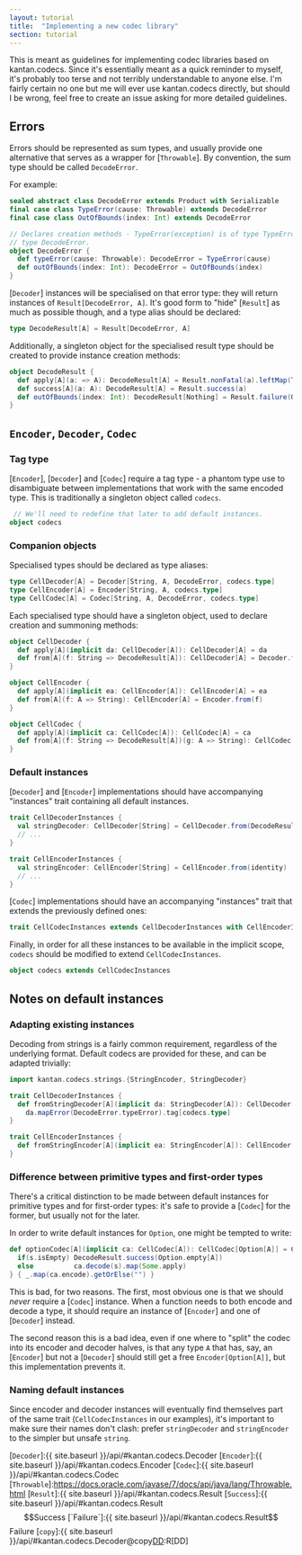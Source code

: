 ```yaml
---
layout: tutorial
title:  "Implementing a new codec library"
section: tutorial
---
```





This is meant as guidelines for implementing codec libraries based on kantan.codecs. Since it's essentially meant as
a quick reminder to myself, it's probably too terse and not terribly understandable to anyone else. I'm fairly certain
no one but me will ever use kantan.codecs directly, but should I be wrong, feel free to create an issue asking for
more detailed guidelines.

## Errors
Errors should be represented as sum types, and usually provide one alternative that serves as a wrapper for
[`Throwable`]. By convention, the sum type should be called `DecodeError`.

For example:

```scala
sealed abstract class DecodeError extends Product with Serializable
final case class TypeError(cause: Throwable) extends DecodeError
final case class OutOfBounds(index: Int) extends DecodeError

// Declares creation methods - TypeError(exception) is of type TypeError, DecodeError.typeError(exception) is of
// type DecodeError.
object DecodeError {
  def typeError(cause: Throwable): DecodeError = TypeError(cause)
  def outOfBounds(index: Int): DecodeError = OutOfBounds(index)
}
```

[`Decoder`] instances will be specialised on that error type: they will return instances of `Result[DecodeError, A]`.
It's good form to "hide" [`Result`] as much as possible though, and a type alias should be declared:

```scala
type DecodeResult[A] = Result[DecodeError, A]
```

Additionally, a singleton object for the specialised result type should be created to provide instance creation
methods:

```scala
object DecodeResult {
  def apply[A](a: => A): DecodeResult[A] = Result.nonFatal(a).leftMap(TypeError.apply)
  def success[A](a: A): DecodeResult[A] = Result.success(a)
  def outOfBounds(index: Int): DecodeResult[Nothing] = Result.failure(OutOfBounds(index))
}
```

## `Encoder`, `Decoder`, `Codec`

### Tag type
[`Encoder`], [`Decoder`] and [`Codec`] require a tag type - a phantom type use to disambiguate between implementations
that work with the same encoded type. This is traditionally a singleton object called `codecs`.

```scala
 // We'll need to redefine that later to add default instances.
object codecs
```

### Companion objects

Specialised types should be declared as type aliases:

```scala
type CellDecoder[A] = Decoder[String, A, DecodeError, codecs.type]
type CellEncoder[A] = Encoder[String, A, codecs.type]
type CellCodec[A] = Codec[String, A, DecodeError, codecs.type]
```

Each specialised type should have a singleton object, used to declare creation and summoning methods:

```scala
object CellDecoder {
  def apply[A](implicit da: CellDecoder[A]): CellDecoder[A] = da
  def from[A](f: String => DecodeResult[A]): CellDecoder[A] = Decoder.from(f)
}

object CellEncoder {
  def apply[A](implicit ea: CellEncoder[A]): CellEncoder[A] = ea
  def from[A](f: A => String): CellEncoder[A] = Encoder.from(f)
}

object CellCodec {
  def apply[A](implicit ca: CellCodec[A]): CellCodec[A] = ca
  def from[A](f: String => DecodeResult[A])(g: A => String): CellCodec[A] = Codec.from(f)(g)
}
```

### Default instances
[`Decoder`] and [`Encoder`] implementations should have accompanying "instances" trait containing all default instances.

```scala
trait CellDecoderInstances {
  val stringDecoder: CellDecoder[String] = CellDecoder.from(DecodeResult.success)
  // ...
}

trait CellEncoderInstances {
  val stringEncoder: CellEncoder[String] = CellEncoder.from(identity)
  // ...
}
```

[`Codec`] implementations should have an accompanying "instances" trait that extends the previously defined ones:

```scala
trait CellCodecInstances extends CellDecoderInstances with CellEncoderInstances
```

Finally, in order for all these instances to be available in the implicit scope, `codecs` should be modified to extend
`CellCodecInstances`.

```scala
object codecs extends CellCodecInstances
```

## Notes on default instances

### Adapting existing instances
Decoding from strings is a fairly common requirement, regardless of the underlying format. Default codecs are provided
for these, and can be adapted trivially:

```scala
import kantan.codecs.strings.{StringEncoder, StringDecoder}

trait CellDecoderInstances {
  def fromStringDecoder[A](implicit da: StringDecoder[A]): CellDecoder[A] =
    da.mapError(DecodeError.typeError).tag[codecs.type]
}

trait CellEncoderInstances {
  def fromStringEncoder[A](implicit ea: StringEncoder[A]): CellEncoder[A] = ea.tag[codecs.type]
}
```

### Difference between primitive types and first-order types
There's a critical distinction to be made between default instances for primitive types and for first-order types:
it's safe to provide a [`Codec`] for the former, but usually not for the later.

In order to write default instances for `Option`, one might be tempted to write:

```scala
def optionCodec[A](implicit ca: CellCodec[A]): CellCodec[Option[A]] = CellCodec.from { s =>
  if(s.isEmpty) DecodeResult.success(Option.empty[A])
  else          ca.decode(s).map(Some.apply)
} { _.map(ca.encode).getOrElse("") }
```

This is bad, for two reasons. The first, most obvious one is that we should *never* require a [`Codec`] instance.
When a function needs to both encode and decode a type, it should require an instance of [`Encoder`] and one of
[`Decoder`] instead.

The second reason this is a bad idea, even if one where to "split" the codec into its encoder and decoder halves, is
that any type `A` that has, say, an [`Encoder`] but not a [`Decoder`] should still get a free `Encoder[Option[A]]`, but
this implementation prevents it.

### Naming default instances
Since encoder and decoder instances will eventually find themselves part of the same trait (`CellCodecInstances` in our
examples), it's important to make sure their names don't clash: prefer `stringDecoder` and `stringEncoder` to the
simpler but unsafe `string`.


[`Decoder`]:{{ site.baseurl }}/api/#kantan.codecs.Decoder
[`Encoder`]:{{ site.baseurl }}/api/#kantan.codecs.Encoder
[`Codec`]:{{ site.baseurl }}/api/#kantan.codecs.Codec
[`Throwable`]:https://docs.oracle.com/javase/7/docs/api/java/lang/Throwable.html
[`Result`]:{{ site.baseurl }}/api/#kantan.codecs.Result
[`Success`]:{{ site.baseurl }}/api/#kantan.codecs.Result$$Success
[`Failure`]:{{ site.baseurl }}/api/#kantan.codecs.Result$$Failure
[`copy`]:{{ site.baseurl }}/api/#kantan.codecs.Decoder@copy[DD](f:E=>kantan.codecs.Result[F,DD]):R[DD]
